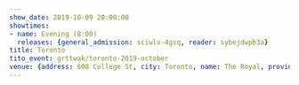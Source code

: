 ```yaml
---
show_date: 2019-10-09 20:00:00
showtimes:
- name: Evening (8:00)
  releases: {general_admission: sciwlv-4gsq, reader: sybejdwpb3a}
title: Toronto
tito_event: grttwak/toronto-2019-october
venue: {address: 608 College St, city: Toronto, name: The Royal, province: 'ON', url: 'http://theroyal.to/'}
---
```

